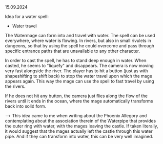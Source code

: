 

15.09.2024

Idea for a water spell:

* Water travel

The Watermage can form into and travel with water.
The spell can be used everywhere, where water is flowing.
In rivers, but also in small rivulets in dungeons, so that
by using the spell he could overcome and pass through specific
entrance paths that are unavailable to any other character.

In order to cast the spell, he has to stand deep enough in water.
When casted, he seems to "liquefy" and disappears.
The camera is now moving very fast alongside the river.
The player has to hit a button (just as with shapeshifting
to shift back) to stop the water travel upon which the mage
appears again. This way the mage can use the spell to 
fast travel by using the rivers.

If he does not hit any button, the camera just flies along
the flow of the rivers until it ends in the ocean, where
the mage automatically transforms back into solid form. 

--> This idea came to me when writing about the 
Phoenix Allegory and contemplating about the association therein
of the Waterpipe that provides the outer ring with water, with
the mages leaving the castle. If taken literally,
it would suggest that the mages actually left the castle
through this water pipe. And if they can transform into water,
this can be very well imagined. 


<style>
    main {
        background: url("/_img/bg/code.jpg");
        background-position: top right;
        background-size: 70%;
        background-repeat: no-repeat;
        width: 100%;
    }
</style>
